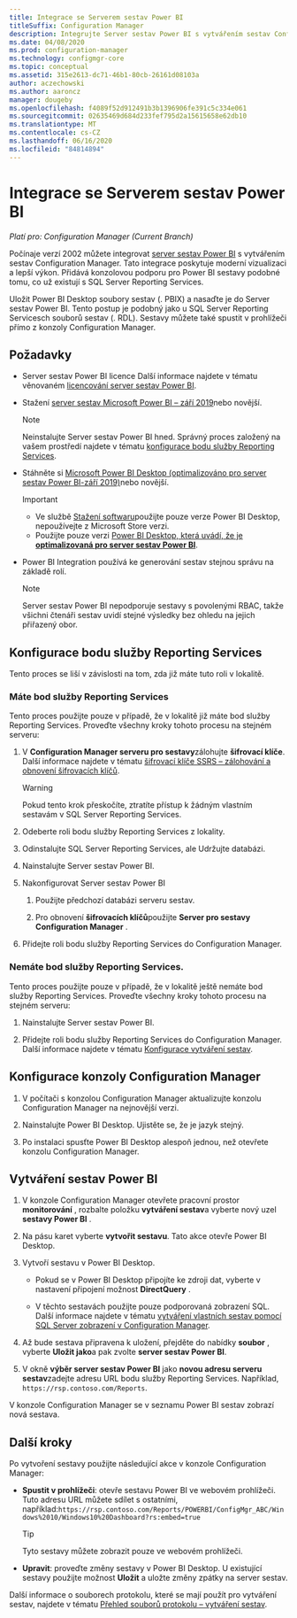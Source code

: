 ```yaml
---
title: Integrace se Serverem sestav Power BI
titleSuffix: Configuration Manager
description: Integrujte Server sestav Power BI s vytvářením sestav Configuration Manager pro moderní vizualizaci a lepší výkon.
ms.date: 04/08/2020
ms.prod: configuration-manager
ms.technology: configmgr-core
ms.topic: conceptual
ms.assetid: 315e2613-dc71-46b1-80cb-26161d08103a
author: aczechowski
ms.author: aaroncz
manager: dougeby
ms.openlocfilehash: f4089f52d912491b3b1396906fe391c5c334e061
ms.sourcegitcommit: 02635469d684d233fef795d2a15615658e62db10
ms.translationtype: MT
ms.contentlocale: cs-CZ
ms.lasthandoff: 06/16/2020
ms.locfileid: "84814894"
---
```

# <a name="integrate-with-power-bi-report-server"></a>Integrace se Serverem sestav Power BI

*Platí pro: Configuration Manager (Current Branch)*

<!--3721603-->

Počínaje verzí 2002 můžete integrovat [server sestav Power BI](https://docs.microsoft.com/power-bi/report-server/get-started) s vytvářením sestav Configuration Manager. Tato integrace poskytuje moderní vizualizaci a lepší výkon. Přidává konzolovou podporu pro Power BI sestavy podobné tomu, co už existují s SQL Server Reporting Services.

Uložit Power BI Desktop soubory sestav (. PBIX) a nasaďte je do Server sestav Power BI. Tento postup je podobný jako u SQL Server Reporting Servicesch souborů sestav (. RDL). Sestavy můžete také spustit v prohlížeči přímo z konzoly Configuration Manager.

## <a name="prerequisites"></a>Požadavky

- Server sestav Power BI licence Další informace najdete v tématu věnovaném [licencování server sestav Power BI](https://docs.microsoft.com/power-bi/report-server/get-started#licensing-power-bi-report-server).

- Stažení [server sestav Microsoft Power BI – září 2019](https://www.microsoft.com/download/details.aspx?id=57270)nebo novější.

    > [!NOTE]
    > Neinstalujte Server sestav Power BI hned. Správný proces založený na vašem prostředí najdete v tématu [konfigurace bodu služby Reporting Services](#configure-the-reporting-services-point).

- Stáhněte si [Microsoft Power BI Desktop (optimalizováno pro server sestav Power BI-září 2019)](https://www.microsoft.com/download/details.aspx?id=57271)nebo novější.

    > [!IMPORTANT]
    > - Ve službě [Stažení softwaru](https://www.microsoft.com/download/)použijte pouze verze Power BI Desktop, nepoužívejte z Microsoft Store verzi.
    > - Použijte pouze verzi [Power BI Desktop, která uvádí, že je **optimalizovaná pro server sestav Power BI**](https://docs.microsoft.com/power-bi/report-server/install-powerbi-desktop).

- Power BI Integration používá ke generování sestav stejnou správu na základě rolí.
    > [!NOTE]
    > Server sestav Power BI nepodporuje sestavy s povolenými RBAC, takže všichni čtenáři sestav uvidí stejné výsledky bez ohledu na jejich přiřazený obor.

## <a name="configure-the-reporting-services-point"></a>Konfigurace bodu služby Reporting Services

Tento proces se liší v závislosti na tom, zda již máte tuto roli v lokalitě.

### <a name="you-have-a-reporting-services-point"></a>Máte bod služby Reporting Services

Tento proces použijte pouze v případě, že v lokalitě již máte bod služby Reporting Services. Proveďte všechny kroky tohoto procesu na stejném serveru:

1. V **Configuration Manager serveru pro sestavy**zálohujte **šifrovací klíče**. Další informace najdete v tématu [šifrovací klíče SSRS – zálohování a obnovení šifrovacích klíčů](https://docs.microsoft.com/sql/reporting-services/install-windows/ssrs-encryption-keys-back-up-and-restore-encryption-keys).

    > [!WARNING]
    > Pokud tento krok přeskočíte, ztratíte přístup k žádným vlastním sestavám v SQL Server Reporting Services.

1. Odeberte roli bodu služby Reporting Services z lokality.

1. Odinstalujte SQL Server Reporting Services, ale Udržujte databázi.

1. Nainstalujte Server sestav Power BI.

1. Nakonfigurovat Server sestav Power BI

    1. Použijte předchozí databázi serveru sestav.

    1. Pro obnovení **šifrovacích klíčů**použijte **Server pro sestavy Configuration Manager** .

1. Přidejte roli bodu služby Reporting Services do Configuration Manager.

### <a name="you-dont-have-a-reporting-services-point"></a>Nemáte bod služby Reporting Services.

Tento proces použijte pouze v případě, že v lokalitě ještě nemáte bod služby Reporting Services. Proveďte všechny kroky tohoto procesu na stejném serveru:

1. Nainstalujte Server sestav Power BI.

2. Přidejte roli bodu služby Reporting Services do Configuration Manager. Další informace najdete v tématu [Konfigurace vytváření sestav](configuring-reporting.md).

## <a name="configure-the-configuration-manager-console"></a>Konfigurace konzoly Configuration Manager

1. V počítači s konzolou Configuration Manager aktualizujte konzolu Configuration Manager na nejnovější verzi.

1. Nainstalujte Power BI Desktop. Ujistěte se, že je jazyk stejný.

1. Po instalaci spusťte Power BI Desktop alespoň jednou, než otevřete konzolu Configuration Manager.

## <a name="create-power-bi-reports"></a>Vytváření sestav Power BI

1. V konzole Configuration Manager otevřete pracovní prostor **monitorování** , rozbalte položku **vytváření sestav**a vyberte nový uzel **sestavy Power BI** .

1. Na pásu karet vyberte **vytvořit sestavu**. Tato akce otevře Power BI Desktop.

1. Vytvoří sestavu v Power BI Desktop.

    - Pokud se v Power BI Desktop připojíte ke zdroji dat, vyberte v nastavení připojení možnost **DirectQuery** .

    - V těchto sestavách použijte pouze podporovaná zobrazení SQL. Další informace najdete v tématu [vytváření vlastních sestav pomocí SQL Server zobrazení v Configuration Manager](../../../develop/core/understand/sqlviews/create-custom-reports-using-sql-server-views.md).

1. Až bude sestava připravena k uložení, přejděte do nabídky **soubor** , vyberte **Uložit jako**a pak zvolte **server sestav Power BI**.

1. V okně **výběr server sestav Power BI** jako **novou adresu serveru sestav**zadejte adresu URL bodu služby Reporting Services. Například, `https://rsp.contoso.com/Reports`.

V konzole Configuration Manager se v seznamu Power BI sestav zobrazí nová sestava.

## <a name="next-steps"></a>Další kroky

Po vytvoření sestavy použijte následující akce v konzole Configuration Manager:

- **Spustit v prohlížeči**: otevře sestavu Power BI ve webovém prohlížeči. Tuto adresu URL můžete sdílet s ostatními, například:`https://rsp.contoso.com/Reports/POWERBI/ConfigMgr_ABC/Windows%2010/Windows10%20Dashboard?rs:embed=true`

    > [!TIP]
    > Tyto sestavy můžete zobrazit pouze ve webovém prohlížeči.

- **Upravit**: proveďte změny sestavy v Power BI Desktop. U existující sestavy použijte možnost **Uložit** a uložte změny zpátky na server sestav.

Další informace o souborech protokolu, které se mají použít pro vytváření sestav, najdete v tématu [Přehled souborů protokolu – vytváření sestav](../../plan-design/hierarchy/log-files.md#BKMK_ReportLog).
